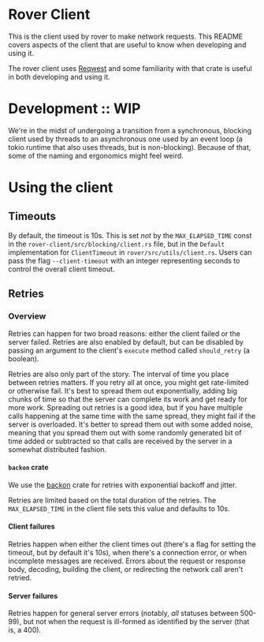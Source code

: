 # Rover Client

This is the client used by rover to make network requests. This README covers aspects of the client that are useful to know when developing and using it.

The rover client uses [Reqwest](https://docs.rs/reqwest/latest/reqwest/) and some familiarity with that crate is useful in both developing and using it.

# Development :: WIP

We're in the midst of undergoing a transition from a synchronous, blocking client used by threads to an asynchronous one used by an event loop (a tokio runtime that also uses threads, but is non-blocking). Because of that, some of the naming and ergonomics might feel weird.

# Using the client

## Timeouts

By default, the timeout is 10s. This is set _not_ by the `MAX_ELAPSED_TIME` const in the `rover-client/src/blocking/client.rs` file, but in the `Default` implementation for `ClientTimeout` in `rover/src/utils/client.rs`. Users can pass the flag `--client-timeout` with an integer representing seconds to control the overall client timeout.

## Retries

### Overview
Retries can happen for two broad reasons: either the client failed or the server failed. Retries are also enabled by default, but can be disabled by passing an argument to the client's `execute` method called `should_retry` (a boolean).

Retries are also only part of the story. The interval of time you place between retries matters. If you retry all at once, you might get rate-limited or otherwise fail. It's best to spread them out exponentially, adding big chunks of time so that the server can complete its work and get ready for more work. Spreading out retries is a good idea, but if you have multiple calls happening at the same time with the same spread, they might fail if the server is overloaded. It's better to spread them out with some added noise, meaning that you spread them out with some randomly generated bit of time added or subtracted so that calls are received by the server in a somewhat distributed fashion.

#### `backon` crate

We use the [backon](https://crates.io/crates/backon) crate for retries with exponential backoff and jitter.

Retries are limited based on the total duration of the retries. The `MAX_ELAPSED_TIME` in the client file sets this value and defaults to 10s.

#### Client failures

Retries happen when either the client times out (there's a flag for setting the timeout, but by default it's 10s), when there's a connection error, or when incomplete messages are received. Errors about the request or response body, decoding, building the client, or redirecting the network call aren't retried.

#### Server failures

Retries happen for general server errors (notably, _all_ statuses between 500-99),  but not when the request is ill-formed as identified by the server (that is, a 400).






